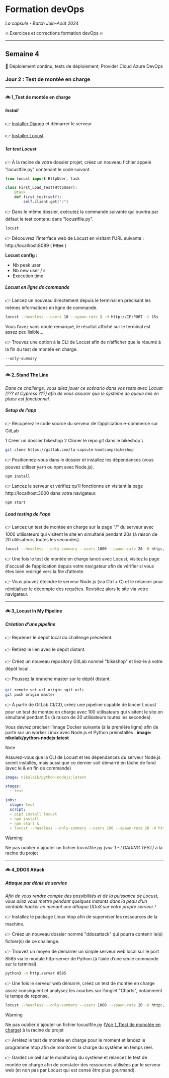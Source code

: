 # Formation devOps
_La capsule - Batch Juin-Août 2024_

:fire: Exercices et corrections formation devOps :fire:

---

## Semaine 4

:tanabata_tree: Déploiement continu, tests de déploiement, Provider Cloud Azure DevOps 

### Jour 2 : Test de montée en charge ###

---

#### :bike: 1_Test de montée en charge

##### Install 

👉 [Installer Django](https://ariane.lacapsule.academy/batch/slide/65f2c8bfd81f64001d211e68) et démarrer le serveur

👉 [Installer Locust](https://docs.locust.io/en/stable/installation.html)

##### 1er test Locust 

👉 À la racine de votre dossier projet, créez un nouveau fichier appelé "locustfile.py" contenant le code suivant.

```python
from locust import HttpUser, task

class First_Load_Test(HttpUser):
    @task
    def first_test(self):
        self.client.get("/")
```

👉 Dans le même dossier, exécutez la commande suivante qui ouvrira par défaut le test contenu dans "locustfile.py".  

```bash
locust
```

👉 Découvrez l’interface web de Locust en visitant l’URL suivante : http://localhost:8089
( ~~https~~ ) 

**Locust config :**

- Nb peak user
- Nb new user / s
- Execution time

##### Locust en ligne de commande 

👉 Lancez un nouveau directement depuis le terminal en précisant les mêmes informations en ligne de commande.

```bash
locust --headless --users 10 --spawn-rate 1 -H http://IP:PORT -t 15s
```

Vous l’avez sans doute remarqué, le résultat affiché sur le terminal est assez peu lisible…

👉 Trouvez une option à la CLI de Locust afin de n’afficher que le résumé à la fin du test de montée en charge.

```bash
--only-summary
```

---

#### :bike: 2_Stand The Line

_Dans ce challenge, vous allez jouer ce scénario dans vos tests avec Locust [??? et Cypress ???] afin de vous assurer que le système de queue mis en place est fonctionnel._

##### Setup de l'app 

👉 Récupérez le code source du serveur de l’application e-commerce sur GitLab 

1 Créer un dossier bikeshop
2 Cloner le repo git dans le bikeshop \

```bash
git clone https://gitlab.com/la-capsule-bootcamp/bikeshop
```

👉 Positionnez-vous dans le dossier et installez les dépendances (vous pouvez utiliser yarn ou npm avec Node.js).

```bash
npm install
```

👉 Lancez le serveur et vérifiez qu’il fonctionne en visitant la page http://localhost:3000 dans votre navigateur.

```bash
npm start
```

##### Load testing de l'app 

👉 Lancez un test de montée en charge sur la page "/" du serveur avec 1000 utilisateurs qui visitent le site en simultané pendant 20s (à raison de 20 utilisateurs toutes les secondes).

```bash
locust --headless --only-summary --users 1000 --spawn-rate 20 -H http://IP:PORT -t 20s
```

👉 Une fois le test de montée en charge lancé avec Locust, visitez la page d'accueil de l’application depuis votre navigateur afin de vérifier si vous êtes bien redirigé vers la file d’attente.

👉 Vous pouvez éteindre le serveur Node.js (via Ctrl + C) et le relancer pour réinitialiser le décompte des requêtes. Revisitez alors le site via votre navigateur.

---

#### :bike: 3_Locust In My Pipeline

##### Création d'une pipeline 

👉 Reprenez le dépôt local du challenge précédent.

👉 Retirez le lien avec le dépôt distant.

👉 Créez un nouveau repository GitLab nommé "bikeshop" et liez-le à votre dépôt local.

👉 Poussez la branche master sur le dépôt distant.

```bash
git remote set-url origin <git url>
git push origin master
```

👉 À partir de GitLab CI/CD, créez une pipeline capable de lancer Locust pour un test de montée en charge avec 100 utilisateurs qui visitent le site en simultané pendant 5s (à raison de 20 utilisateurs toutes les secondes).

Vous devrez préciser l’image Docker suivante (à la première ligne) afin de partir sur un worker Linux avec Node.js et Python préinstallés : **image: nikolaik/python-nodejs:latest**

> [!NOTE]
> Assurez-vous que la CLI de Locust et les dépendances du serveur Node.js soient installés, mais aussi que ce dernier soit démarré en tâche de fond (avec le & en fin de commande)

```yaml
image: nikolaik/python-nodejs:latest

stages:
  - test

jobs:
  stage: test
  script:
  - pip3 install locust
  - npm install
  - npm start &
  - locust --headless --only-summary --users 100 --spawn-rate 20 -H http://localhost:3000 -t 5s
```

> [!WARNING]  
> Ne pas oublier d'ajouter un fichier locustfile.py _(voir 1 - LOADING TEST)_ à la racine du projet

---

#### :bike: 4_DDOS Attack

##### Attaque par dénis de service 

_Afin de vous rendre compte des possibilités et de la puissance de Locust, vous allez vous mettre pendant quelques instants dans la peau d’un véritable hacker en menant une attaque DDoS sur votre propre serveur !_

👉 Installez le package Linux htop afin de superviser les ressources de la machine.

👉 Créez un nouveau dossier nommé "ddosattack" qui pourra contenir le(s) fichier(s) de ce challenge.

👉 Trouvez un moyen de démarrer un simple serveur web local sur le port 8585 via le module http-server de Python (à l’aide d’une seule commande sur le terminal).

```bash
python3 -m http.server 8585
```

👉 Une fois le serveur web démarré, créez un test de montée en charge assez conséquent et analysez les courbes sur l’onglet "Charts", notamment le temps de réponse.

```bash
locust --headless --only-summary --users 1000 --spawn-rate 20 -H http://IP:PORT -t 20s
```

> [!WARNING]  
> Ne pas oublier d'ajouter un fichier locustfile.py ([Voir 1_Ttest de monotée en charge](#bike-1_test-de-montée-en-charge)) à la racine du projet

👉 Arrêtez le test de montée en charge pour le moment et lancez le programme htop afin de monitorer la charge du système en temps réel.

👉 Gardez un œil sur le monitoring du système et relancez le test de montée en charge afin de constater des ressources utilisées par le serveur web (et non pas par Locust qui est censé être plus gourmand).
